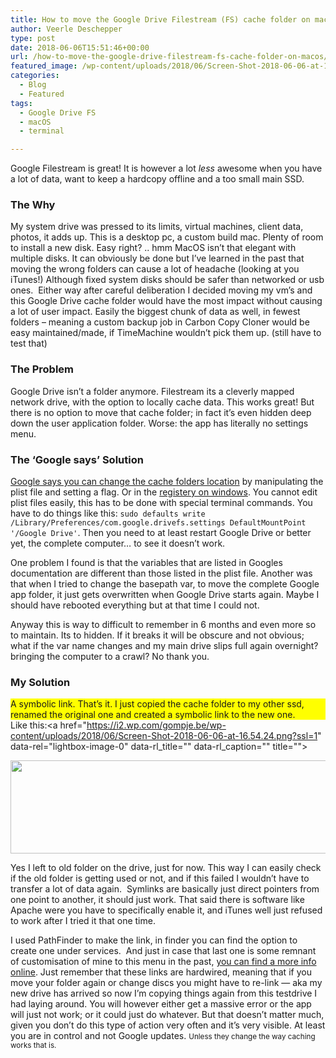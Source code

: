 ```yaml
---
title: How to move the Google Drive Filestream (FS) cache folder on macOS
author: Veerle Deschepper
type: post
date: 2018-06-06T15:51:46+00:00
url: /how-to-move-the-google-drive-filestream-fs-cache-folder-on-macos/
featured_image: /wp-content/uploads/2018/06/Screen-Shot-2018-06-06-at-16.54.24.png
categories:
  - Blog
  - Featured
tags:
  - Google Drive FS
  - macOS
  - terminal

---
```

Google Filestream is great! It is however a lot _less_ awesome when you have a lot of data, want to keep a hardcopy offline and a too small main SSD.

### The Why

My system drive was pressed to its limits, virtual machines, client data, photos, it adds up. This is a desktop pc, a custom build mac. Plenty of room to install a new disk. Easy right? .. hmm MacOS isn&#8217;t that elegant with multiple disks. It can obviously be done but I&#8217;ve learned in the past that moving the wrong folders can cause a lot of headache (looking at you iTunes!) Although fixed system disks should be safer than networked or usb ones.  Either way after careful deliberation I decided moving my vm&#8217;s and this Google Drive cache folder would have the most impact without causing a lot of user impact. Easily the biggest chunk of data as well, in fewest folders &#8211; meaning a custom backup job in Carbon Copy Cloner would be easy maintained/made, if TimeMachine wouldn&#8217;t pick them up. (still have to test that)

### The Problem

Google Drive isn&#8217;t a folder anymore. Filestream its a cleverly mapped network drive, with the option to locally cache data. This works great! But there is no option to move that cache folder; in fact it&#8217;s even hidden deep down the user application folder. Worse: the app has literally no settings menu.

### The &#8216;Google says&#8217; Solution

[Google says you can change the cache folders location][1] by manipulating the plist file and setting a flag. Or in the [registery on windows][2]. You cannot edit plist files easily, this has to be done with special terminal commands. You have to do things like this: `sudo defaults write /Library/Preferences/com.google.drivefs.settings DefaultMountPoint '/Google Drive'`. Then you need to at least restart Google Drive or better yet, the complete computer&#8230; to see it doesn&#8217;t work.

One problem I found is that the variables that are listed in Googles documentation are different than those listed in the plist file. Another was that when I tried to change the basepath var, to move the complete Google app folder, it just gets overwritten when Google Drive starts again. Maybe I should have rebooted everything but at that time I could not.

Anyway this is way to difficult to remember in 6 months and even more so to maintain. Its to hidden. If it breaks it will be obscure and not obvious; what if the var name changes and my main drive slips full again overnight? bringing the computer to a crawl? No thank you.

### My Solution

<span style="background-color: yellow; display: inline-block;">A symbolic link. That&#8217;s it. I just copied the cache folder to my other ssd, renamed the original one and created a symbolic link to the new one.</span> Like this:<a href="https://i2.wp.com/gompje.be/wp-content/uploads/2018/06/Screen-Shot-2018-06-06-at-16.54.24.png?ssl=1" data-rel="lightbox-image-0" data-rl\_title="" data-rl\_caption="" title="">

<img class="aligncenter wp-image-446 size-large" src="https://i2.wp.com/gompje.be/wp-content/uploads/2018/06/Screen-Shot-2018-06-06-at-16.54.24.png?resize=1024%2C149&#038;ssl=1" alt="" width="1024" height="149" srcset="https://i2.wp.com/gompje.be/wp-content/uploads/2018/06/Screen-Shot-2018-06-06-at-16.54.24.png?resize=1024%2C149&ssl=1 1024w, https://i2.wp.com/gompje.be/wp-content/uploads/2018/06/Screen-Shot-2018-06-06-at-16.54.24.png?resize=300%2C44&ssl=1 300w, https://i2.wp.com/gompje.be/wp-content/uploads/2018/06/Screen-Shot-2018-06-06-at-16.54.24.png?resize=768%2C112&ssl=1 768w, https://i2.wp.com/gompje.be/wp-content/uploads/2018/06/Screen-Shot-2018-06-06-at-16.54.24.png?resize=150%2C22&ssl=1 150w, https://i2.wp.com/gompje.be/wp-content/uploads/2018/06/Screen-Shot-2018-06-06-at-16.54.24.png?w=2048&ssl=1 2048w" sizes="(max-width: 1000px) 100vw, 1000px" data-recalc-dims="1" /> </a> 

Yes I left to old folder on the drive, just for now. This way I can easily check if the old folder is getting used or not, and if this failed I wouldn&#8217;t have to transfer a lot of data again.  Symlinks are basically just direct pointers from one point to another, it should just work. That said there is software like Apache were you have to specifically enable it, and iTunes well just refused to work after I tried it that one time.

I used PathFinder to make the link, in finder you can find the option to create one under services.  And just in case that last one is some remnant of customisation of mine to this menu in the past, [you can find a more info online][3]. Just remember that these links are hardwired, meaning that if you move your folder again or change discs you might have to re-link &#8212; aka my new drive has arrived so now I&#8217;m copying things again from this testdrive I had laying around. You will however either get a massive error or the app will just not work; or it could just do whatever. But that doesn&#8217;t matter much, given you don&#8217;t do this type of action very often and it&#8217;s very visible. At least you are in control and not Google updates. <small>Unless they change the way caching works that is.</small>

 [1]: https://support.google.com/a/answer/7644837?hl=en
 [2]: https://productforums.google.com/forum/#!topic/apps/LJmatPtG0iE
 [3]: https://osxdaily.com/2015/08/06/make-symbolic-links-command-line-mac-os-x/
